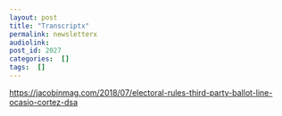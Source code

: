 ```yaml
---
layout: post
title: "Transcriptx"
permalink: newsletterx
audiolink: 
post_id: 2027
categories:  []
tags:  []
---
```


https://jacobinmag.com/2018/07/electoral-rules-third-party-ballot-line-ocasio-cortez-dsa